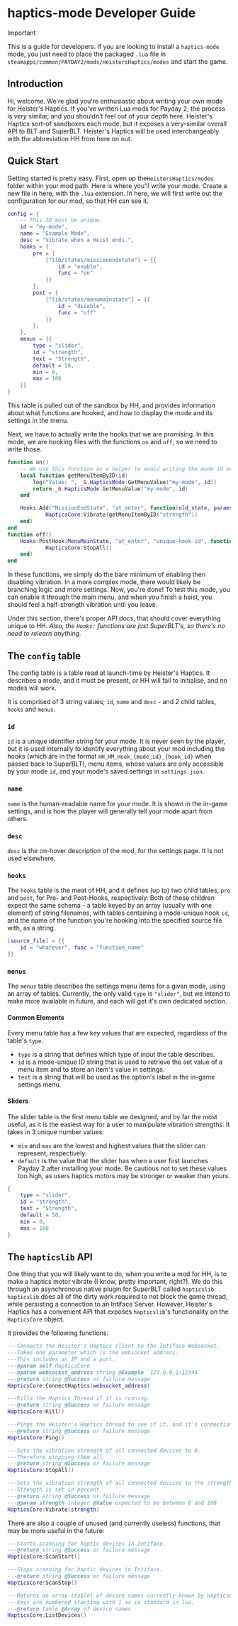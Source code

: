 # haptics-mode Developer Guide
> [!IMPORTANT]  
 This is a guide for developers. If you are looking to install a `haptics-mode` mode, you just need to place the packaged `.lua` file in `steamapps/common/PAYDAY2/mods/HeistersHaptics/modes` and start the game.
## Introduction
Hi, welcome. We're glad you're enthusiastic about writing your own mode for Heister's Haptics.
If you've written Lua mods for Payday 2, the process is *very* similar, and you shouldn't feel out of your depth here.
Heister's Haptics sort-of sandboxes each mode, but it exposes a very-similar overall API to BLT and SuperBLT.
Heister's Haptics will be used interchangeably with the abbreviation HH from here on out.
## Quick Start
Getting started is pretty easy.
First, open up the`HeistersHaptics/modes` folder within your mod path.
Here is where you'll write your mode.
Create a new file in here, with the `.lua` extension.
In here, we will first write out the configuration for our mod, so that HH can see it.

```lua
config = {
	-- This ID must be unique.
    id = "my-mode",
    name = "Example Mode",
    desc = "Vibrate when a Heist ends.",
    hooks = {
        pre = {
            ["lib/states/missionendstate"] = {{
                id = "enable",
                func = "on"
            }}
        },
        post = {
            ["lib/states/menumainstate"] = {{
                id = "disable",
                func = "off"
            }}
        },
    },
    menus = {{
        type = "slider",
        id = "strength",
        text = "Strength",
        default = 50,
        min = 0,
        max = 100
    }}
}
```

This table is pulled out of the sandbox by HH, and provides information about what functions are hooked, and how to display the mode and its settings in the menu.

Next, we have to actually write the hooks that we are promising.
In this mode, we are hooking files with the functions `on` and `off`, so we need to write those.

```lua
function on()
	-- We use this function as a helper to avoid writing the mode id over and over.
    local function getMenuItemByID(id)
        log("Value: ", _G.HapticsMode:GetMenuValue("my-mode", id))
        return _G.HapticsMode:GetMenuValue("my-mode", id)
    end

    Hooks:Add("MissionEndState", "at_enter", function(old_state, params)
	        HapticsCore:Vibrate(getMenuItemByID("strength"))
	end)
end
function off() 
	Hooks:PostHook(MenuMainState, "at_enter", "unique-hook-id", function(old_state)
	        HapticsCore:StopAll()
	end)
end
```

In these functions, we simply do the bare minimum of enabling then disabling vibration.
In a more complex mode, there would likely be branching logic and more settings.
Now, you're done!
To test this mode, you can enable it through the main menu, and when you finish a heist, you should feel a half-strength vibration until you leave.

Under this section, there's proper API docs, that should cover everything unique to HH.
*Also, the `Hooks:` functions are just SuperBLT's, so there's no need to relearn anything.*

## The `config` table
The config table is a table read at launch-time by Heister's Haptics.
It describes a mode, and it must be present, or HH will fail to initialise, and no modes will work.
<!-- TODO: We intend to fix this, by making sure `config ~= nil` later. -->
It is comprised of 3 string values; `id`, `name` and `desc` - and 2 child tables, `hooks` and `menus`.
### `id`
`id` is a unique identifier string for your mode. It is never seen by the player, but it is used internally to identify everything about your mod including the hooks (which are in the format `HH_HM_Hook_{mode_id}_{hook_id}` when passed back to SuperBLT), menu items, whose values are only accessible by your mode `id`, and your mode's saved settings in `settings.json`.
### `name`
`name` is the human-readable name for your mode. It is shown in the in-game settings, and is how the player will generally tell your mode apart from others.

### `desc`
`desc` is the on-hover description of the mod, for the settings page. It is not used elsewhere.

### `hooks`
The `hooks` table is the meat of HH, and it defines (up to) two child tables, `pre` and `post`, for Pre- and Post-Hooks, respectively. Both of these children expect the same schema - a table keyed by an array (usually with one element) of string filenames,  with tables containing a mode-unique hook `id`, and the name of the function you're hooking into the specified source file with, as a string.
```lua
[source_file] = {{
	id = "whatever", func = "function_name"
}}
```

### `menus`
The `menus` table describes the settings menu items for a given mode, using an array of tables.
Currently, the only valid `type` is `"slider"`, but we intend to make more available in future, and each will get it's own dedicated section.

#### Common Elements
Every menu table has a few key values that are expected, regardless of the table's `type`.
- `type` is a string that defines which type of input the table describes.
- `id` is a mode-unique ID string that is used to retrieve the set value of a menu item and to store an item's value in settings.
- `text` is a string that will be used as the option's label in the in-game settings menu.
<!-- TODO: Add a don't save bool key? -->
#### Sliders
The slider table is the first menu table we designed, and by far the most useful, as it is the easiest way for a user to manipulate vibration strengths.
It takes in 3 unique number values:
- `min` and `max` are the lowest and highest values that the slider can represent, respectively.
- `default` is the value that the slider has when a user first launches Payday 2 after installing your mode. Be cautious not to set these values too high, as users haptics motors may be stronger or weaker than yours.
<!-- TODO: Add a "I should be set to default if set-to-default button is pressed" flag that defaults to true. -->
```lua
{
	type = "slider",
	id = "strength",
	text = "Strength",
	default = 50,
	min = 0,
	max = 100
}
```

## The `hapticslib` API
One thing that you will likely want to do, when you write a mod for HH, is to make a haptics motor vibrate (I know, pretty important, right?). We do this through an asynchronous native plugin for SuperBLT called `hapticslib`. `hapticslib` does all of the dirty work required to not block the game thread, while persisting a connection to an Intiface Server.
However, Heister's Haptics has a convenient API that exposes `hapticslib`'s functionality on the `HapticsCore` object.

It provides the following functions:
```lua
---Connects the Heister's Haptics client to the Intiface Websocket.
---Takes one parameter which is the websocket address.
---This includes an IP and a port.
---@param self HapticsCore
---@param websocket_address string @Example `127.0.0.1:12345`
---@return string @Success or failure message
HapticsCore:ConnectHaptics(websocket_address)

---Kills the Haptics Thread if it is running.
---@return string @Success or failure message
HapticsCore:Kill()

---Pings the Heister's Haptics thread to see if it, and it's connection to Intiface, are still alive.
---@return string @Success or failure message
HapticsCore:Ping()

---Sets the vibration strength of all connected devices to 0.
---Therefore stopping them all.
---@return string @Success or failure message
HapticsCore:StopAll()

---Sets the vibration strength of all connected devices to the strength specified in the parameter.
---Strength is set in percent.
---@return string @Success or failure message
---@param strength integer @Value expected to be between 0 and 100
HapticsCore:Vibrate(strength)
```

There are also a couple of unused (and currently useless) functions, that may be more useful in the future:
```lua
---Starts scanning for haptic devices in Intiface.
---@return string @Success or failure message
HapticsCore:ScanStart()

---Stops scanning for haptic devices in Intiface.
---@return string @Success or failure message
HapticsCore:ScanStop()

---Returns an array (table) of device names currently known by HapticsCore.
---Keys are numbered starting with 1 as is standard in lua.
---@return table @Array of device names
HapticsCore:ListDevices()
```
